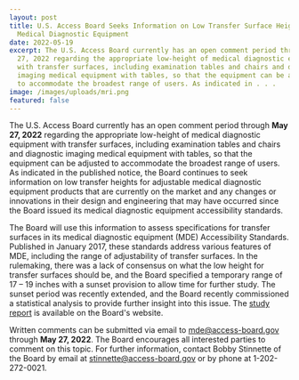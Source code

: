 ```yaml
---
layout: post
title: U.S. Access Board Seeks Information on Low Transfer Surface Height for
  Medical Diagnostic Equipment
date: 2022-05-19
excerpt: The U.S. Access Board currently has an open comment period through May
  27, 2022 regarding the appropriate low-height of medical diagnostic equipment
  with transfer surfaces, including examination tables and chairs and diagnostic
  imaging medical equipment with tables, so that the equipment can be adjusted
  to accommodate the broadest range of users. As indicated in . . .
image: /images/uploads/mri.png
featured: false
---
```

The U.S. Access Board currently has an open comment period through **May 27, 2022** regarding the appropriate low-height of medical diagnostic equipment with transfer surfaces, including examination tables and chairs and diagnostic imaging medical equipment with tables, so that the equipment can be adjusted to accommodate the broadest range of users. As indicated in the published notice, the Board continues to seek information on low transfer heights for adjustable medical diagnostic equipment products that are currently on the market and any changes or innovations in their design and engineering that may have occurred since the Board issued its medical diagnostic equipment accessibility standards. 

The Board will use this information to assess specifications for transfer surfaces in its medical diagnostic equipment (MDE) Accessibility Standards. Published in January 2017, these standards address various features of MDE, including the range of adjustability of transfer surfaces. In the rulemaking, there was a lack of consensus on what the low height for transfer surfaces should be, and the Board specified a temporary range of 17 – 19 inches with a sunset provision to allow time for further study. The sunset period was recently extended, and the Board recently commissioned a statistical analysis to provide further insight into this issue. The [study report](https://www.access-board.gov/research/human/wheelchair-seat-height/) is available on the Board's website.

Written comments can be submitted via email to <mde@access-board.gov> through **May 27, 2022**. The Board encourages all interested parties to comment on this topic. For further information, contact Bobby Stinnette of the Board by email at <stinnette@access-board.gov> or by phone at 1-202-272-0021.
